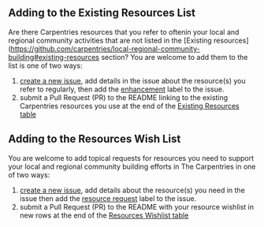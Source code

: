 ## Adding to the Existing Resources List

Are there Carpentries resources that you refer to oftenin your local and regional community activities that are not listed in the [Existing resources](https://github.com/carpentries/local-regional-community-building#existing-resources section? You are welcome to add them to the list is one of two ways:

1. [create a new issue](https://github.com/carpentries/local-regional-community-building/issues/new/choose), add details in the issue about the resource(s) you refer to regularly, then add the [enhancement](https://github.com/carpentries/local-regional-community-building/labels/enhancement) label to the issue.
2. submit a Pull Request (PR) to the README linking to the existing Carpentries resources you use at the end of the [Existing Resources table](https://github.com/carpentries/local-regional-community-building#existing-resources)

## Adding to the Resources Wish List

You are welcome to add topical requests for resources you need to support your local and regional community building efforts in The Carpentries in one of two ways:

1. [create a new issue](https://github.com/carpentries/local-regional-community-building/issues/new/choose), add details about the resource(s) you need in the issue then add the [resource request](https://github.com/carpentries/local-regional-community-building/labels/resource%20request) label to the issue.
2. submit a Pull Request (PR) to the README with your resource wishlist in new rows at the end of the [ Resources Wishlist table](https://github.com/carpentries/local-regional-community-building#resources-wishlist)   
